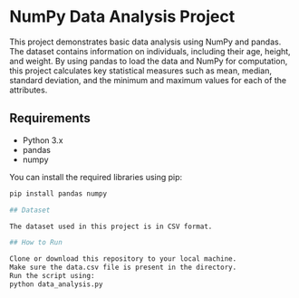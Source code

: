 # NumPy Data Analysis Project

This project demonstrates basic data analysis using NumPy and pandas. The dataset contains information on individuals, including their age, height, and weight. By using pandas to load the data and NumPy for computation, this project calculates key statistical measures such as mean, median, standard deviation, and the minimum and maximum values for each of the attributes.

## Requirements

- Python 3.x
- pandas
- numpy

You can install the required libraries using pip:

```bash
pip install pandas numpy

## Dataset

The dataset used in this project is in CSV format. 

## How to Run

Clone or download this repository to your local machine.
Make sure the data.csv file is present in the directory.
Run the script using:
python data_analysis.py
